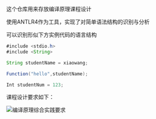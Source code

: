 这个仓库用来存放编译原理课程设计

使用ANTLR4作为工具，实现了对简单语法结构的识别与分析

可以识别形似下方实例代码的语言结构

```java
#include <stdio.h>
#include <String>

String studentName = xiaowang;

Function("hello",studentName);

Int studentNum = 123;

```





课程设计要求如下：

![编译原理综合实践要求](C:\Users\people\Desktop\作业\2023下\编译原理\课设\编译原理综合实践要求.png)

